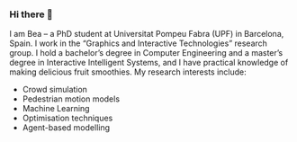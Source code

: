 ### Hi there 👋

<!--
**beacabdan/beacabdan** is a ✨ _special_ ✨ repository because its `README.md` (this file) appears on your GitHub profile.

Here are some ideas to get you started:

- 🔭 I’m currently working on ...
- 🌱 I’m currently learning ...
- 👯 I’m looking to collaborate on ...
- 🤔 I’m looking for help with ...
- 💬 Ask me about ...
- 📫 How to reach me: ...
- 😄 Pronouns: ...
- ⚡ Fun fact: ...
-->

I am Bea – a PhD student at Universitat Pompeu Fabra (UPF) in Barcelona, Spain. I work in the “Graphics and Interactive Technologies” research group. I hold a bachelor’s degree in Computer Engineering and a master’s degree in Interactive Intelligent Systems, and I have practical knowledge of making delicious fruit smoothies.
My research interests include:
<ul>
  <li>Crowd simulation</li>
  <li>Pedestrian motion models</li>
  <li>Machine Learning</li>
  <li>Optimisation techniques</li>
  <li>Agent-based modelling</li>
</ul>

